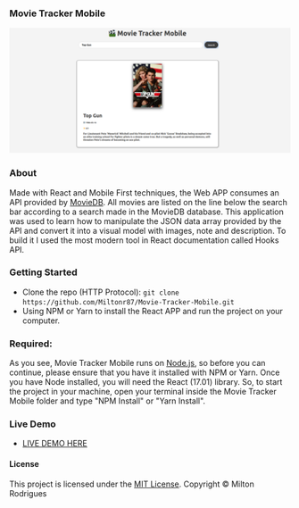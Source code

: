 ### Movie Tracker Mobile

![Screen Shot](https://github.com/Miltonr87/Movie-Tracker-Mobile/blob/main/movieretracker.png)

### About

Made with React and Mobile First techniques, the Web APP consumes an API provided by [MovieDB](https://www.themoviedb.org/). All movies are listed on the line below the search bar according to a search made in the MovieDB database. This application was used to learn how to manipulate the JSON data array provided by the API and convert it into a visual model with images, note and description. To build it I used the most modern tool in React documentation called Hooks API. 

### Getting Started

- Clone the repo (HTTP Protocol): ```git clone https://github.com/Miltonr87/Movie-Tracker-Mobile.git```
- Using NPM or Yarn to install the React APP and run the project on your computer. 

### Required:

As you see, Movie Tracker Mobile runs on [Node.js](https://nodejs.org/), so before you can continue, please ensure that you have it installed with NPM or Yarn. Once you have Node installed, you will need the React (17.01) library. So, to start the project in your machine, open your terminal inside the Movie Tracker Mobile folder and type "NPM Install" or "Yarn Install".

### Live Demo 

- [LIVE DEMO HERE](https://movie-tracker-mobile.vercel.app)

#### License

This project is licensed under the [MIT License](https://magno.mit-license.org/2018). Copyright © Milton Rodrigues
